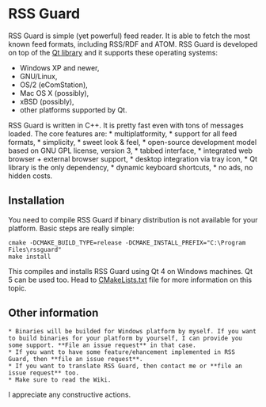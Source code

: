 RSS Guard
=========

RSS Guard is simple (yet powerful) feed reader. It is able to fetch the most known feed formats, including RSS/RDF and ATOM. RSS Guard is developed on top of the [Qt library](http://qt-project.org/) and it supports these operating systems:
* Windows XP and newer,
* GNU/Linux,
* OS/2 (eComStation),
* Mac OS X (possibly),
* xBSD (possibly),
* other platforms supported by Qt.

RSS Guard is written in C++. It is pretty fast even with tons of messages loaded. The core features are:
    * multiplatformity,
    * support for all feed formats,
    * simplicity,
    * sweet look & feel,
    * open-source development model based on GNU GPL license, version 3,
    * tabbed interface,
    * integrated web browser + external browser support,
    * desktop integration via tray icon,
    * Qt library is the only dependency,
    * dynamic keyboard shortcuts,
    * no ads, no hidden costs.

Installation
------------
You need to compile RSS Guard if binary distribution is not available for your platform. Basic steps are really simple:
```
cmake -DCMAKE_BUILD_TYPE=release -DCMAKE_INSTALL_PREFIX="C:\Program Files\rssguard"
make install
```
This compiles and installs RSS Guard using Qt 4 on Windows machines. Qt 5 can be used too. Head to [CMakeLists.txt](https://github.com/martinrotter/rssguard/blob/master/CMakeLists.txt) file for more information on this topic.

Other information
-----------------
    * Binaries will be builded for Windows platform by myself. If you want to build binaries for your platform by yourself, I can provide you some support. **File an issue request** in that case. 
    * If you want to have some feature/ehancement implemented in RSS Guard, then **file an issue request**.
    * If you want to translate RSS Guard, then contact me or **file an issue request** too.
    * Make sure to read the Wiki.


I appreciate any constructive actions.
